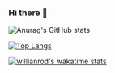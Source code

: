 ### Hi there 👋

<!--
**gmillio/gmillio** is a ✨ _special_ ✨ repository because its `README.md` (this file) appears on your GitHub profile.

Here are some ideas to get you started:

- 🔭 I’m currently working on ...
- 🌱 I’m currently learning ...
- 👯 I’m looking to collaborate on ...
- 🤔 I’m looking for help with ...
- 💬 Ask me about ...
- 📫 How to reach me: ...
- 😄 Pronouns: ...
- ⚡ Fun fact: ...
-->

![Anurag's GitHub stats](https://github-readme-stats.vercel.app/api?username=gmillio&count_private=true)

[![Top Langs](https://github-readme-stats.vercel.app/api/top-langs/?username=gmillio&langs_count=8)](https://github.com/gmillio/github-readme-stats)

[![willianrod's wakatime stats](https://github-readme-stats.vercel.app/api/wakatime?username=gmillio)](https://github.com/gmillio/github-readme-stats)


